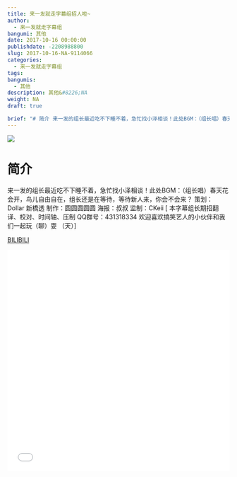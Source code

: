 ```yaml
---
title: 来一发就走字幕组招人啦~
author: 
  - 来一发就走字幕组
bangumi: 其他
date: 2017-10-16 00:00:00
publishdate: -2208988800
slug: 2017-10-16-NA-9114066
categories: 
  - 来一发就走字幕组
tags: 
bangumis: 
  - 其他
description: 其他&#8226;NA
weight: NA
draft: true

brief: "# 简介 来一发的组长最近吃不下睡不着，急忙找小泽相谈！此处BGM：（组长唱）春天花会开，鸟儿自由自在，组长还是在等待，等待新人来，你会不会来？ 策划：Dollar 新橋透 制作：圆圆圆圆圆 海报：叔叔 监制：CKeii"
---
```


![](https://i.imgur.com/9C3zDsV.jpg)

# 简介  
来一发的组长最近吃不下睡不着，急忙找小泽相谈！此处BGM：（组长唱）春天花会开，鸟儿自由自在，组长还是在等待，等待新人来，你会不会来？
策划：Dollar 新橋透 制作：圆圆圆圆圆 海报：叔叔 监制：CKeii
 [ 本字幕组长期招翻译、校对、时间轴、压制   QQ群号：431318334 欢迎喜欢搞笑艺人的小伙伴和我们一起玩（聊）耍 （天）]

  [BILIBILI](https://www.bilibili.com/video/av9114066/)


<div class="vcontainer">  <iframe class='video' src="//www.bilibili.com/blackboard/player.html?aid=9114066" width="100%" height="500" frameborder="0" allowfullscreen="allowfullscreen"></iframe></div>
